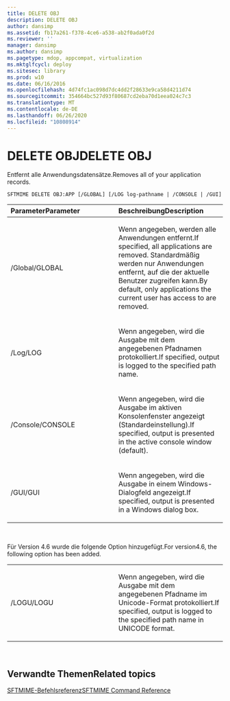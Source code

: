 ```yaml
---
title: DELETE OBJ
description: DELETE OBJ
author: dansimp
ms.assetid: fb17a261-f378-4ce6-a538-ab2f0ada0f2d
ms.reviewer: ''
manager: dansimp
ms.author: dansimp
ms.pagetype: mdop, appcompat, virtualization
ms.mktglfcycl: deploy
ms.sitesec: library
ms.prod: w10
ms.date: 06/16/2016
ms.openlocfilehash: 4d74fc1ac098d7dc4dd2f28633e9ca58d4211d74
ms.sourcegitcommit: 354664bc527d93f80687cd2eba70d1eea024c7c3
ms.translationtype: MT
ms.contentlocale: de-DE
ms.lasthandoff: 06/26/2020
ms.locfileid: "10808914"
---
```

# <span data-ttu-id="18949-103">DELETE OBJ</span><span class="sxs-lookup"><span data-stu-id="18949-103">DELETE OBJ</span></span>


<span data-ttu-id="18949-104">Entfernt alle Anwendungsdatensätze.</span><span class="sxs-lookup"><span data-stu-id="18949-104">Removes all of your application records.</span></span>

`SFTMIME DELETE OBJ:APP [/GLOBAL] [/LOG log-pathname | /CONSOLE | /GUI]`

<table>
<colgroup>
<col width="50%" />
<col width="50%" />
</colgroup>
<thead>
<tr class="header">
<th align="left"><span data-ttu-id="18949-105">Parameter</span><span class="sxs-lookup"><span data-stu-id="18949-105">Parameter</span></span></th>
<th align="left"><span data-ttu-id="18949-106">Beschreibung</span><span class="sxs-lookup"><span data-stu-id="18949-106">Description</span></span></th>
</tr>
</thead>
<tbody>
<tr class="odd">
<td align="left"><p><span data-ttu-id="18949-107">/Global</span><span class="sxs-lookup"><span data-stu-id="18949-107">/GLOBAL</span></span></p></td>
<td align="left"><p><span data-ttu-id="18949-108">Wenn angegeben, werden alle Anwendungen entfernt.</span><span class="sxs-lookup"><span data-stu-id="18949-108">If specified, all applications are removed.</span></span> <span data-ttu-id="18949-109">Standardmäßig werden nur Anwendungen entfernt, auf die der aktuelle Benutzer zugreifen kann.</span><span class="sxs-lookup"><span data-stu-id="18949-109">By default, only applications the current user has access to are removed.</span></span></p></td>
</tr>
<tr class="even">
<td align="left"><p><span data-ttu-id="18949-110">/Log</span><span class="sxs-lookup"><span data-stu-id="18949-110">/LOG</span></span></p></td>
<td align="left"><p><span data-ttu-id="18949-111">Wenn angegeben, wird die Ausgabe mit dem angegebenen Pfadnamen protokolliert.</span><span class="sxs-lookup"><span data-stu-id="18949-111">If specified, output is logged to the specified path name.</span></span></p></td>
</tr>
<tr class="odd">
<td align="left"><p><span data-ttu-id="18949-112">/Console</span><span class="sxs-lookup"><span data-stu-id="18949-112">/CONSOLE</span></span></p></td>
<td align="left"><p><span data-ttu-id="18949-113">Wenn angegeben, wird die Ausgabe im aktiven Konsolenfenster angezeigt (Standardeinstellung).</span><span class="sxs-lookup"><span data-stu-id="18949-113">If specified, output is presented in the active console window (default).</span></span></p></td>
</tr>
<tr class="even">
<td align="left"><p><span data-ttu-id="18949-114">/GUI</span><span class="sxs-lookup"><span data-stu-id="18949-114">/GUI</span></span></p></td>
<td align="left"><p><span data-ttu-id="18949-115">Wenn angegeben, wird die Ausgabe in einem Windows-Dialogfeld angezeigt.</span><span class="sxs-lookup"><span data-stu-id="18949-115">If specified, output is presented in a Windows dialog box.</span></span></p></td>
</tr>
</tbody>
</table>

 

<span data-ttu-id="18949-116">Für Version 4.6 wurde die folgende Option hinzugefügt.</span><span class="sxs-lookup"><span data-stu-id="18949-116">For version4.6, the following option has been added.</span></span>

<table>
<colgroup>
<col width="50%" />
<col width="50%" />
</colgroup>
<tbody>
<tr class="odd">
<td align="left"><p><span data-ttu-id="18949-117">/LOGU</span><span class="sxs-lookup"><span data-stu-id="18949-117">/LOGU</span></span></p></td>
<td align="left"><p><span data-ttu-id="18949-118">Wenn angegeben, wird die Ausgabe mit dem angegebenen Pfadname im Unicode-Format protokolliert.</span><span class="sxs-lookup"><span data-stu-id="18949-118">If specified, output is logged to the specified path name in UNICODE format.</span></span></p></td>
</tr>
</tbody>
</table>

 

## <span data-ttu-id="18949-119">Verwandte Themen</span><span class="sxs-lookup"><span data-stu-id="18949-119">Related topics</span></span>


[<span data-ttu-id="18949-120">SFTMIME-Befehlsreferenz</span><span class="sxs-lookup"><span data-stu-id="18949-120">SFTMIME Command Reference</span></span>](sftmime--command-reference.md)

 

 





